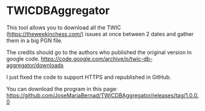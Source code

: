 # TWICDBAggregator

This tool allows you to download all the TWIC (https://theweekinchess.com/) issues at once between 2 dates and gather them in a big PGN file.

The credits should go to the authors who published the original version in google code.
https://code.google.com/archive/p/twic-db-aggregator/downloads

I just fixed the code to support HTTPS and republished in GitHub.

You can download the program in this page:
https://github.com/JoseMariaBernad/TWICDBAggregator/releases/tag/1.0.0.0
